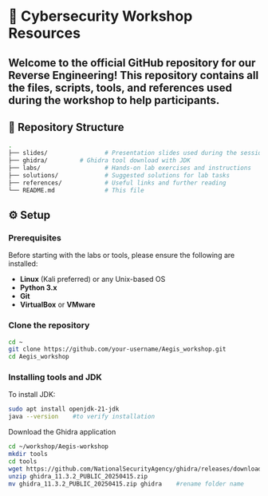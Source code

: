 # 🔐 Cybersecurity Workshop Resources

Welcome to the official GitHub repository for our **Reverse Engineering**! This repository contains all the files, scripts, tools, and references used during the workshop to help participants.
---
## 📁 Repository Structure

```bash
.
├── slides/                # Presentation slides used during the session
├── ghidra/         # Ghidra tool download with JDK
├── labs/                  # Hands-on lab exercises and instructions
├── solutions/             # Suggested solutions for lab tasks
├── references/            # Useful links and further reading
└── README.md              # This file

```
## ⚙️ Setup
### Prerequisites
Before starting with the labs or tools, please ensure the following are installed:
- **Linux** (Kali preferred) or any Unix-based OS
- **Python 3.x**
- **Git**
- **VirtualBox** or **VMware**

### Clone the repository
```bash        
cd ~
git clone https://github.com/your-username/Aegis_workshop.git
cd Aegis_workshop
```
### Installing tools and JDK
To install JDK: 
```bash
sudo apt install openjdk-21-jdk
java --version    #to verify installation
```
Download the Ghidra application
```bash
cd ~/workshop/Aegis-workshop
mkdir tools
cd tools
wget https://github.com/NationalSecurityAgency/ghidra/releases/download/Ghidra_11.3.2_build/ghidra_11.3.2_PUBLIC_20250415.zip
unzip ghidra_11.3.2_PUBLIC_20250415.zip
mv ghidra_11.3.2_PUBLIC_20250415.zip ghidra    #rename folder name
```


